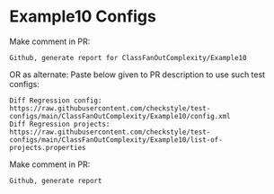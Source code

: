 # Example10 Configs
Make comment in PR:
```
Github, generate report for ClassFanOutComplexity/Example10
```
OR as alternate:
Paste below given to PR description to use such test configs:
```
Diff Regression config: https://raw.githubusercontent.com/checkstyle/test-configs/main/ClassFanOutComplexity/Example10/config.xml
Diff Regression projects: https://raw.githubusercontent.com/checkstyle/test-configs/main/ClassFanOutComplexity/Example10/list-of-projects.properties
```
Make comment in PR:
```
Github, generate report
```
